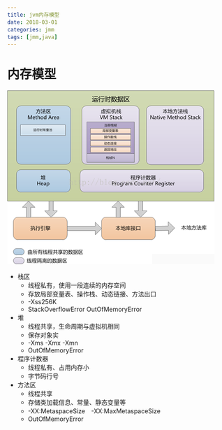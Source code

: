 ```yaml
---
title: jvm内存模型
date: 2018-03-01
categories: jmm
tags: [jmm,java]
---
```

# 内存模型
![](/img/jmm/20150720152805765.png "java内存模型")
- 栈区
  - 线程私有，使用一段连续的内存空间
  - 存放局部变量表、操作栈、动态链接、方法出口
  - -Xss256K
  - StackOverflowError OutOfMemoryError
- 堆
  - 线程共享，生命周期与虚拟机相同
  - 保存对象实
  - -Xms -Xmx -Xmn
  - OutOfMemoryError
- 程序计数器
  - 线程私有、占用内存小
  - 字节码行号
- 方法区
  - 线程共享
  - 存储类加载信息、常量、静态变量等
  - -XX:MetaspaceSize　-XX:MaxMetaspaceSize
  - OutOfMemoryError
